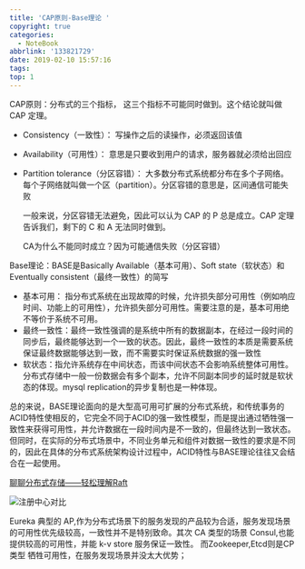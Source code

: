 ```yaml
---
title: 'CAP原则-Base理论 '
copyright: true
categories:
  - NoteBook
abbrlink: '133821729'
date: 2019-02-10 15:57:16
tags:
top: 1
---
```


CAP原则：分布式的三个指标， 这三个指标不可能同时做到。这个结论就叫做 CAP 定理。 

- Consistency（一致性）： 写操作之后的读操作，必须返回该值 

- Availability（可用性）： 意思是只要收到用户的请求，服务器就必须给出回应 

- Partition tolerance（分区容错）： 大多数分布式系统都分布在多个子网络。每个子网络就叫做一个区（partition）。分区容错的意思是，区间通信可能失败   

   一般来说，分区容错无法避免，因此可以认为 CAP 的 P 总是成立。CAP 定理告诉我们，剩下的 C 和 A 无法同时做到。 

  CA为什么不能同时成立？因为可能通信失败（分区容错）

Base理论：BASE是Basically Available（基本可用）、Soft state（软状态）和Eventually consistent（最终一致性）的简写 

- 基本可用： 指分布式系统在出现故障的时候，允许损失部分可用性（例如响应时间、功能上的可用性），允许损失部分可用性。需要注意的是，基本可用绝不等价于系统不可用。 
- 最终一致性：最终一致性强调的是系统中所有的数据副本，在经过一段时间的同步后，最终能够达到一个一致的状态。因此，最终一致性的本质是需要系统保证最终数据能够达到一致，而不需要实时保证系统数据的强一致性
- 软状态：指允许系统存在中间状态，而该中间状态不会影响系统整体可用性。分布式存储中一般一份数据会有多个副本，允许不同副本同步的延时就是软状态的体现。mysql replication的异步复制也是一种体现。

 总的来说，BASE理论面向的是大型高可用可扩展的分布式系统，和传统事务的ACID特性使相反的，它完全不同于ACID的强一致性模型，而是提出通过牺牲强一致性来获得可用性，并允许数据在一段时间内是不一致的，但最终达到一致状态。但同时，在实际的分布式场景中，不同业务单元和组件对数据一致性的要求是不同的，因此在具体的分布式系统架构设计过程中，ACID特性与BASE理论往往又会结合在一起使用。
 
[聊聊分布式存储——轻松理解Raft](http://raft.taillog.cn//)
 
 ![注册中心对比](compare.png)
 
 Eureka 典型的 AP,作为分布式场景下的服务发现的产品较为合适，服务发现场景的可用性优先级较高，一致性并不是特别致命。其次 CA 类型的场景 Consul,也能提供较高的可用性，并能 k-v store 服务保证一致性。 而Zookeeper,Etcd则是CP类型 牺牲可用性，在服务发现场景并没太大优势；